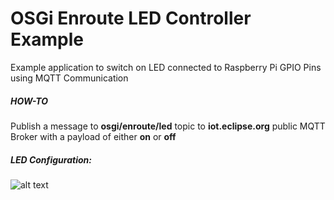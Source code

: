 # OSGi Enroute LED Controller Example

Example application to switch on LED connected to Raspberry Pi GPIO Pins using MQTT Communication

##### HOW-TO
Publish a message to **osgi/enroute/led** topic to **iot.eclipse.org** public MQTT Broker with a payload of either **on** or **off**

##### LED Configuration: 
![alt text](http://pi4j.com/images/gpio-control-example.png "LED Configuration")

